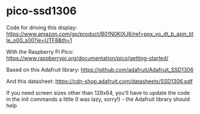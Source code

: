 # pico-ssd1306

Code for driving this display: https://www.amazon.com/gp/product/B01N0KIXJ6/ref=ppx_yo_dt_b_asin_title_o00_s00?ie=UTF8&th=1

With the Raspberry Pi Pico: https://www.raspberrypi.org/documentation/pico/getting-started/

Based on this Adafruit library: https://github.com/adafruit/Adafruit_SSD1306

And this datasheet: https://cdn-shop.adafruit.com/datasheets/SSD1306.pdf


If you need screen sizes other than 128x64, you'll have to update the code in the init commands a little (I was lazy, sorry!) - the Adafruit library should help
